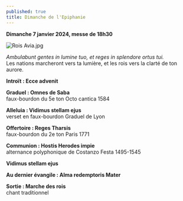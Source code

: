 ```yaml
---
published: true
title: Dimanche de l'Epiphanie
---
```

**Dimanche 7 janvier 2024, messe de 18h30**  

![Rois Avia.jpg]({{site.baseurl}}/images/Rois%20Avia.jpg)

*Ambulabunt gentes in lumine tuo, et reges in splendore ortus tui.*  
Les nations marcheront vers ta lumière, et les rois vers la clarté de ton aurore.

**Introït : Ecce advenit**

**Graduel : Omnes de Saba**  
faux-bourdon du 5e ton Octo cantica 1584

**Alleluia : Vidimus stellam ejus**  
verset en faux-bourdon Graduel de Lyon

**Offertoire : Reges Tharsis**  
faux-bourdon du 2e ton Paris 1771

**Communion : Hostis Herodes impie**  
alternance polyphonique de Costanzo Festa 1495-1545

**Vidimus stellam ejus**

**Au dernier évangile : Alma redemptoris Mater**

**Sortie : Marche des rois**  
chant traditionnel
